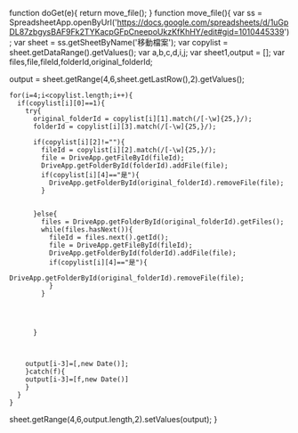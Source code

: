function doGet(e){
  return move_file();
}
function move_file(){
  var ss = SpreadsheetApp.openByUrl('https://docs.google.com/spreadsheets/d/1uGpDL87zbgysBAF9Fk2TYKacpGFpCneepoUkzKfKhHY/edit#gid=1010445339');
  var sheet = ss.getSheetByName('移動檔案');
  var copylist = sheet.getDataRange().getValues();
  var a,b,c,d,i,j;
  var sheet1,output = [];
  var files,file,fileId,folderId,original_folderId;
  
  output = sheet.getRange(4,6,sheet.getLastRow(),2).getValues();

    for(i=4;i<copylist.length;i++){
      if(copylist[i][0]==1){
        try{
          original_folderId = copylist[i][1].match(/[-\w]{25,}/);
          folderId = copylist[i][3].match(/[-\w]{25,}/);

          if(copylist[i][2]!=""){    
            fileId = copylist[i][2].match(/[-\w]{25,}/);
            file = DriveApp.getFileById(fileId);
            DriveApp.getFolderById(folderId).addFile(file);     
            if(copylist[i][4]=="是"){
              DriveApp.getFolderById(original_folderId).removeFile(file);
            }
            
            
          }else{
            files = DriveApp.getFolderById(original_folderId).getFiles();
            while(files.hasNext()){
              fileId = files.next().getId();
              file = DriveApp.getFileById(fileId);
              DriveApp.getFolderById(folderId).addFile(file);
              if(copylist[i][4]=="是"){
                DriveApp.getFolderById(original_folderId).removeFile(file);
              }
            }
            
            
          
          
          }
          
          
          
        output[i-3]=[,new Date()];
        }catch(f){
        output[i-3]=[f,new Date()]
        }
      }
    }
  sheet.getRange(4,6,output.length,2).setValues(output);
}
